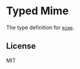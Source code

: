 # Typed Mime

The type definition for [`mime`](https://github.com/broofa/node-mime).

## License

MIT
